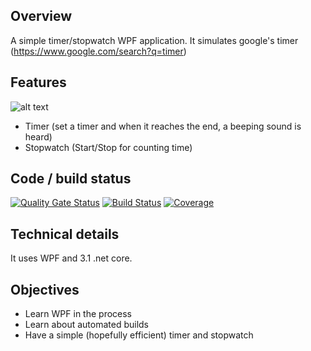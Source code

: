 ## Overview
A simple timer/stopwatch WPF application. It simulates google's timer (https://www.google.com/search?q=timer)

## Features
![alt text](https://raw.githubusercontent.com/jonwolfdev/SimpleWPFTimer/master/ui-1.JPG)

- Timer (set a timer and when it reaches the end, a beeping sound is heard)
- Stopwatch (Start/Stop for counting time)

## Code / build status
[![Quality Gate Status](https://sonarcloud.io/api/project_badges/measure?project=jonwolfdev_SimpleWPFTimer&metric=alert_status)](https://sonarcloud.io/dashboard?id=jonwolfdev_SimpleWPFTimer) [![Build Status](https://dev.azure.com/jonwolfdev/SimpleWPFTimer/_apis/build/status/jonwolfdev.SimpleWPFTimer?branchName=master)](https://dev.azure.com/jonwolfdev/SimpleWPFTimer/_build/latest?definitionId=1&branchName=master) [![Coverage](https://sonarcloud.io/api/project_badges/measure?project=jonwolfdev_SimpleWPFTimer&metric=coverage)](https://sonarcloud.io/dashboard?id=jonwolfdev_SimpleWPFTimer)

## Technical details
It uses WPF and 3.1 .net core.

## Objectives
- Learn WPF in the process
- Learn about automated builds
- Have a simple (hopefully efficient) timer and stopwatch
